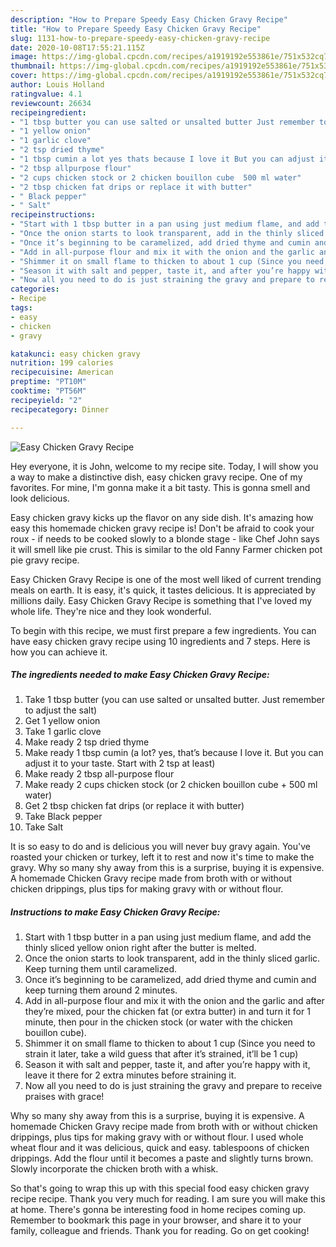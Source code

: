 ```yaml
---
description: "How to Prepare Speedy Easy Chicken Gravy Recipe"
title: "How to Prepare Speedy Easy Chicken Gravy Recipe"
slug: 1131-how-to-prepare-speedy-easy-chicken-gravy-recipe
date: 2020-10-08T17:55:21.115Z
image: https://img-global.cpcdn.com/recipes/a1919192e553861e/751x532cq70/easy-chicken-gravy-recipe-recipe-main-photo.jpg
thumbnail: https://img-global.cpcdn.com/recipes/a1919192e553861e/751x532cq70/easy-chicken-gravy-recipe-recipe-main-photo.jpg
cover: https://img-global.cpcdn.com/recipes/a1919192e553861e/751x532cq70/easy-chicken-gravy-recipe-recipe-main-photo.jpg
author: Louis Holland
ratingvalue: 4.1
reviewcount: 26634
recipeingredient:
- "1 tbsp butter you can use salted or unsalted butter Just remember to adjust the salt"
- "1 yellow onion"
- "1 garlic clove"
- "2 tsp dried thyme"
- "1 tbsp cumin a lot yes thats because I love it But you can adjust it to your taste Start with 2 tsp at least"
- "2 tbsp allpurpose flour"
- "2 cups chicken stock or 2 chicken bouillon cube  500 ml water"
- "2 tbsp chicken fat drips or replace it with butter"
- " Black pepper"
- " Salt"
recipeinstructions:
- "Start with 1 tbsp butter in a pan using just medium flame, and add the thinly sliced yellow onion right after the butter is melted."
- "Once the onion starts to look transparent, add in the thinly sliced garlic. Keep turning them until caramelized."
- "Once it’s beginning to be caramelized, add dried thyme and cumin and keep turning them around 2 minutes."
- "Add in all-purpose flour and mix it with the onion and the garlic and after they’re mixed, pour the chicken fat (or extra butter) in and turn it for 1 minute, then pour in the chicken stock (or water with the chicken bouillon cube)."
- "Shimmer it on small flame to thicken to about 1 cup (Since you need to strain it later, take a wild guess that after it’s strained, it’ll be 1 cup)"
- "Season it with salt and pepper, taste it, and after you’re happy with it, leave it there for 2 extra minutes before straining it."
- "Now all you need to do is just straining the gravy and prepare to receive praises with grace!"
categories:
- Recipe
tags:
- easy
- chicken
- gravy

katakunci: easy chicken gravy 
nutrition: 199 calories
recipecuisine: American
preptime: "PT10M"
cooktime: "PT56M"
recipeyield: "2"
recipecategory: Dinner

---
```



![Easy Chicken Gravy Recipe](https://img-global.cpcdn.com/recipes/a1919192e553861e/751x532cq70/easy-chicken-gravy-recipe-recipe-main-photo.jpg)

Hey everyone, it is John, welcome to my recipe site. Today, I will show you a way to make a distinctive dish, easy chicken gravy recipe. One of my favorites. For mine, I'm gonna make it a bit tasty. This is gonna smell and look delicious.

Easy chicken gravy kicks up the flavor on any side dish. It&#39;s amazing how easy this homemade chicken gravy recipe is! Don&#39;t be afraid to cook your roux - if needs to be cooked slowly to a blonde stage - like Chef John says it will smell like pie crust. This is similar to the old Fanny Farmer chicken pot pie gravy recipe.

Easy Chicken Gravy Recipe is one of the most well liked of current trending meals on earth. It is easy, it's quick, it tastes delicious. It is appreciated by millions daily. Easy Chicken Gravy Recipe is something that I've loved my whole life. They're nice and they look wonderful.


To begin with this recipe, we must first prepare a few ingredients. You can have easy chicken gravy recipe using 10 ingredients and 7 steps. Here is how you can achieve it.

<!--inarticleads1-->

##### The ingredients needed to make Easy Chicken Gravy Recipe:

1. Take 1 tbsp butter (you can use salted or unsalted butter. Just remember to adjust the salt)
1. Get 1 yellow onion
1. Take 1 garlic clove
1. Make ready 2 tsp dried thyme
1. Make ready 1 tbsp cumin (a lot? yes, that’s because I love it. But you can adjust it to your taste. Start with 2 tsp at least)
1. Make ready 2 tbsp all-purpose flour
1. Make ready 2 cups chicken stock (or 2 chicken bouillon cube + 500 ml water)
1. Get 2 tbsp chicken fat drips (or replace it with butter)
1. Take  Black pepper
1. Take  Salt


It is so easy to do and is delicious you will never buy gravy again. You&#39;ve roasted your chicken or turkey, left it to rest and now it&#39;s time to make the gravy. Why so many shy away from this is a surprise, buying it is expensive. A homemade Chicken Gravy recipe made from broth with or without chicken drippings, plus tips for making gravy with or without flour. 

<!--inarticleads2-->

##### Instructions to make Easy Chicken Gravy Recipe:

1. Start with 1 tbsp butter in a pan using just medium flame, and add the thinly sliced yellow onion right after the butter is melted.
1. Once the onion starts to look transparent, add in the thinly sliced garlic. Keep turning them until caramelized.
1. Once it’s beginning to be caramelized, add dried thyme and cumin and keep turning them around 2 minutes.
1. Add in all-purpose flour and mix it with the onion and the garlic and after they’re mixed, pour the chicken fat (or extra butter) in and turn it for 1 minute, then pour in the chicken stock (or water with the chicken bouillon cube).
1. Shimmer it on small flame to thicken to about 1 cup (Since you need to strain it later, take a wild guess that after it’s strained, it’ll be 1 cup)
1. Season it with salt and pepper, taste it, and after you’re happy with it, leave it there for 2 extra minutes before straining it.
1. Now all you need to do is just straining the gravy and prepare to receive praises with grace!


Why so many shy away from this is a surprise, buying it is expensive. A homemade Chicken Gravy recipe made from broth with or without chicken drippings, plus tips for making gravy with or without flour. I used whole wheat flour and it was delicious, quick and easy. tablespoons of chicken drippings. Add the flour until it becomes a paste and slightly turns brown. Slowly incorporate the chicken broth with a whisk. 

So that's going to wrap this up with this special food easy chicken gravy recipe recipe. Thank you very much for reading. I am sure you will make this at home. There's gonna be interesting food in home recipes coming up. Remember to bookmark this page in your browser, and share it to your family, colleague and friends. Thank you for reading. Go on get cooking!
